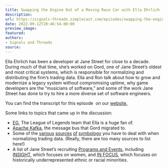 ```yaml
---
title: Swapping the Engine Out of a Moving Race Car with Ella Ehrlich
description:
url: https://signals-threads.simplecast.com/episodes/swapping-the-engine-out-of-a-moving-race-car-with-ella-ehrlich-WWjYmqQI
date: 2022-09-12T20:46:54-00:00
preview_image:
featured:
authors:
- Signals and Threads
source:
---
```


<p>Ella Ehrlich has been a developer at Jane Street for close to a decade. During much of that time, she&rsquo;s worked on Gord, one of Jane Street&rsquo;s oldest and most critical systems, which is responsible for normalizing and distributing the firm&rsquo;s trading data. Ella and Ron talk about how to grow and modernize a legacy system without compromising uptime, why game developers are the &ldquo;musicians of software,&rdquo; and some of the work Jane Street has done to try to hire a more diverse set of software engineers.</p><p>You can find the transcript for this episode &nbsp;on our <a href="https://signalsandthreads.com/swapping-the-engine-out-of-a-moving-race-car" target="_blank">website.</a></p><p>Some links to topics that came up in the discussion:</p><ul><li><a href="https://lol.fandom.com/wiki/Evil_Geniuses.NA">EG</a>, The League of Legends team that Ella is a huge fan of.</li><li><a href="https://kafka.apache.org/">Apache Kafka</a>, the message bus that Gord migrated to.</li><li>Some of the <a href="https://www.openfigi.com/">various</a> <a href="https://en.wikipedia.org/wiki/Reuters_Instrument_Code">sources</a> <a href="https://www.cmegroup.com/tools-information/vendorSymbol.html">of</a> <a href="https://www.isin.org/">symbology</a> you have to deal with when normalizing trading data. (Really, there are too many sources to list here!)</li><li>A list of Jane Street&rsquo;s recruiting <a href="https://www.janestreet.com/join-jane-street/programs-and-events/">Programs and Events</a>, including <a href="https://www.janestreet.com/join-jane-street/programs-and-events/insight/">INSIGHT</a>, which focuses on women, and <a href="https://www.janestreet.com/join-jane-street/programs-and-events/in-focus/">IN FOCUS</a>, which focuses on historically underrepresented ethnic or racial minorities.</li></ul>

